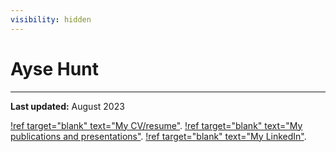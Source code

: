 ```yaml
---
visibility: hidden
---
```


# Ayse Hunt
---

**Last updated:** August 2023

[!ref target="blank" text="My CV/resume"](/static/resume.pdf). 
[!ref target="blank" text="My publications and presentations"](https://tinyurl.com/aysehunt).
[!ref target="blank" text="My LinkedIn"](https://www.linkedin.com/in/ayse-hunt/).
